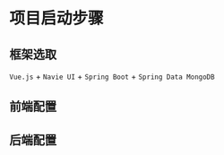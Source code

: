 # 项目启动步骤

## 框架选取

`Vue.js` + `Navie UI` + `Spring Boot` + `Spring Data MongoDB`

## 前端配置

## 后端配置

